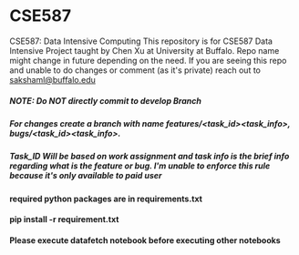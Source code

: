 # CSE587
CSE587: Data Intensive Computing
This repository is for CSE587 Data Intensive Project taught by Chen Xu at University at Buffalo.
Repo name might change in future depending on the need. 
If you are seeing this repo and unable to do changes or comment (as it's private) reach out to sakshaml@buffalo.edu

##### NOTE: Do NOT directly commit to develop Branch
##### For changes create a branch with name features/<task_id>_<task_info>, bugs/<task_id>_<task_info>. 
##### Task_ID Will be based on work assignment and task info is the brief info regarding what is the feature or bug. I'm unable to enforce this rule because it's only available to paid user

#### required python packages are in requirements.txt 
#### pip install -r requirement.txt
#### Please execute datafetch notebook before executing other notebooks
